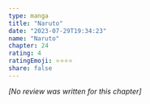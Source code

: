 ```yaml
---
type: manga
title: "Naruto"
date: "2023-07-29T19:34:23"
name: "Naruto"
chapter: 24
rating: 4
ratingEmoji: ⭐️⭐️⭐️⭐️
share: false
---
```


_[No review was written for this chapter]_
